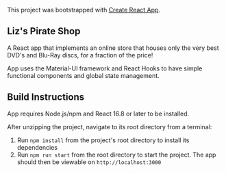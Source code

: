 This project was bootstrapped with [Create React App](https://github.com/facebook/create-react-app).

## Liz's Pirate Shop

A React app that implements an online store 
that houses only the very best DVD's and Blu-Ray discs, for 
a fraction of the price!

App uses the Material-UI framework and React Hooks
to have simple functional components and global
state management. 


## Build Instructions

App requires Node.js/npm and React 16.8 or 
later to be installed.

After unzipping the project, navigate to its root
directory from a terminal:

1. Run `npm install` 
from the project's root directory to install its
dependencies
2. Run `npm run start` from the root directory to 
start the project. The app should then be 
viewable on `http://localhost:3000` 

